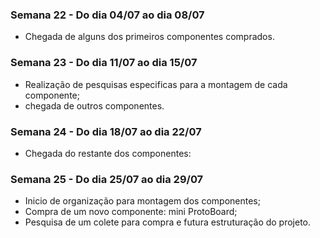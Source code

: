 ### Semana 22 - Do dia 04/07 ao dia 08/07
- Chegada de alguns dos primeiros componentes comprados.

### Semana 23 - Do dia 11/07 ao dia 15/07
- Realização de pesquisas especificas para a montagem de cada componente;
- chegada de outros componentes.

### Semana 24 - Do dia 18/07 ao dia 22/07
- Chegada do restante dos componentes:


### Semana 25 - Do dia 25/07 ao dia 29/07
- Inicio de organização para montagem dos componentes;
- Compra de um novo componente: mini ProtoBoard;
- Pesquisa de um colete para compra e futura estruturação do projeto. 
